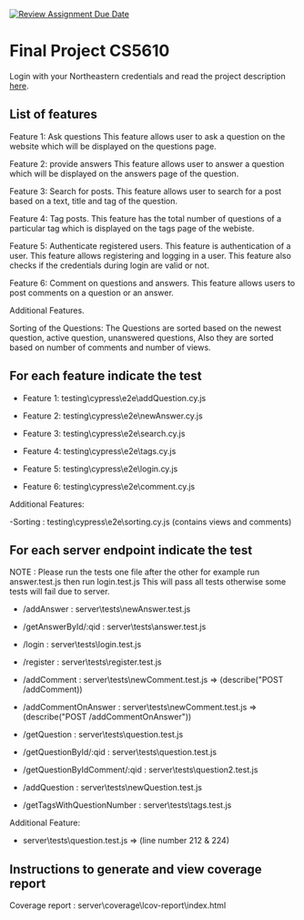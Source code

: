 [![Review Assignment Due Date](https://classroom.github.com/assets/deadline-readme-button-24ddc0f5d75046c5622901739e7c5dd533143b0c8e959d652212380cedb1ea36.svg)](https://classroom.github.com/a/tekr69j1)
# Final Project CS5610

Login with your Northeastern credentials and read the project description [here](https://northeastern-my.sharepoint.com/:w:/g/personal/j_mitra_northeastern_edu/EVgJQzqalH9LlZQtMVDxz5kB7eZv2nBwIKFDFYxDMzgohg?e=EPjgIF).

## List of features

Feature 1: Ask questions
This feature allows user to ask a question on the website which will be displayed on the questions page.

Feature 2: provide answers
This feature allows user to answer a question which will be displayed on the answers page of the question.

Feature 3: Search for posts.
This feature allows user to search for a post based on a text, title and tag of the question.

Feature 4: Tag posts.
This feature has the total number of questions of a particular tag which is displayed on the tags page of the webiste.

Feature 5: Authenticate registered users.
This feature is authentication of a user. This feature allows registering and logging in a user. This feature also checks if the credentials during login are valid or not.

Feature 6: Comment on questions and answers.
This feature allows users to post comments on a question or an answer.

Additional Features.

Sorting of the Questions:
The Questions are sorted based on the newest question, active question, unanswered questions, 
Also they are sorted based on number of comments and number of views.

## For each feature indicate the test

- Feature 1: testing\cypress\e2e\addQuestion.cy.js

- Feature 2: testing\cypress\e2e\newAnswer.cy.js

- Feature 3: testing\cypress\e2e\search.cy.js

- Feature 4: testing\cypress\e2e\tags.cy.js

- Feature 5: testing\cypress\e2e\login.cy.js

- Feature 6: testing\cypress\e2e\comment.cy.js

Additional Features:

-Sorting : testing\cypress\e2e\sorting.cy.js (contains views and comments)

## For each server endpoint indicate the test

NOTE : Please run the tests one file after the other for example run answer.test.js then run login.test.js
       This will pass all tests otherwise some tests will fail due to server.

- /addAnswer : server\tests\newAnswer.test.js

- /getAnswerById/:qid : server\tests\answer.test.js

- /login : server\tests\login.test.js

- /register : server\tests\register.test.js

- /addComment : server\tests\newComment.test.js => (describe("POST /addComment))

- /addCommentOnAnswer : server\tests\newComment.test.js => (describe("POST /addCommentOnAnswer"))

- /getQuestion : server\tests\question.test.js 

- /getQuestionById/:qid : server\tests\question.test.js 

- /getQuestionByIdComment/:qid : server\tests\question2.test.js

- /addQuestion : server\tests\newQuestion.test.js

- /getTagsWithQuestionNumber : server\tests\tags.test.js

Additional Feature: 
- server\tests\question.test.js => (line number 212 & 224)

## Instructions to generate and view coverage report 

Coverage report : server\coverage\lcov-report\index.html